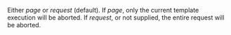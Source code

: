 Either *page* or *request* (default). If *page*, only the current template execution will be aborted. If *request*, or not supplied, the entire request will be aborted.